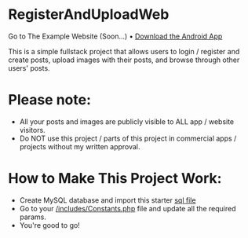 # RegisterAndUploadWeb

Go to The Example Website (Soon...) • [Download the Android App](https://github.com/5haw4/RegisterAndUploadAndroid)

This is a simple fullstack project that allows users to login / register and create posts, upload images with their posts, and browse through other users' posts.
 
 # Please note:
- All your posts and images are publicly visible to ALL app / website visitors.
- Do NOT use this project / parts of this project in commercial apps / projects without my written approval.
 
# How to Make This Project Work:
- Create MySQL database and import this starter [sql file](https://raw.githubusercontent.com/5haw4/RegisterAndUploadWeb/master/register_and_upload.sql)
- Go to your [/includes/Constants.php](https://github.com/5haw4/RegisterAndUploadWeb/blob/master/RegisterAndUpload/includes/Constants.php) file and update all the required params.
- You're good to go!
